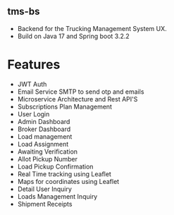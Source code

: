 ## tms-bs ##
- Backend for the Trucking Management System UX.
- Build on Java 17 and Spring boot 3.2.2

# Features
- JWT Auth
- Email Service SMTP to send otp and emails
- Microservice Architecture and Rest API'S
- Subscriptions Plan Management
- User Login
- Admin Dashboard
- Broker Dashboard
- Load management
- Load Assignment
- Awaiting Verification
- Allot Pickup Number
- Load Pickup Confirmation
- Real Time tracking using Leaflet
- Maps for coordinates using Leaflet
- Detail User Inquiry
- Loads Management Inquiry
- Shipment Receipts
